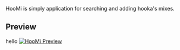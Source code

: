 HooMi is simply application for searching and adding hooka's mixes.

<h2> Preview </h2>
hello
<a href="http://gph.is/2ngzHaF"><img src ="https://media.giphy.com/media/l4pSWgmIMVfzvUerK/giphy.gif" title ="HooMi Preview"/></a>
